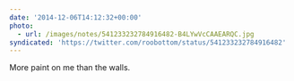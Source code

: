 ```yaml
---
date: '2014-12-06T14:12:32+00:00'
photo:
  - url: /images/notes/541233232784916482-B4LYwVcCAAEARQC.jpg
syndicated: 'https://twitter.com/roobottom/status/541233232784916482'
---
```

More paint on me than the walls. 
